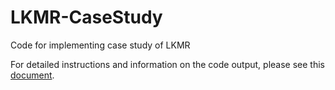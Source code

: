 # LKMR-CaseStudy
Code for implementing case study of LKMR

For detailed instructions and information on the code output, please see this [document](blob/master/LKMR-casestudy.pdf).
